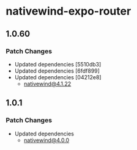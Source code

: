# nativewind-expo-router

## 1.0.60

### Patch Changes

- Updated dependencies [5510db3]
- Updated dependencies [6fdf899]
- Updated dependencies [04212e8]
  - nativewind@4.1.22

## 1.0.1

### Patch Changes

- Updated dependencies
  - nativewind@4.0.0

